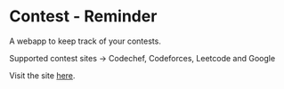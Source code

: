 # Contest - Reminder
A webapp to keep track of your contests.

Supported contest sites -> Codechef, Codeforces, Leetcode and Google

Visit the site <a href="http://www.hanspattnaik.in/contest-reminder/" target="_blank">here</a>.
